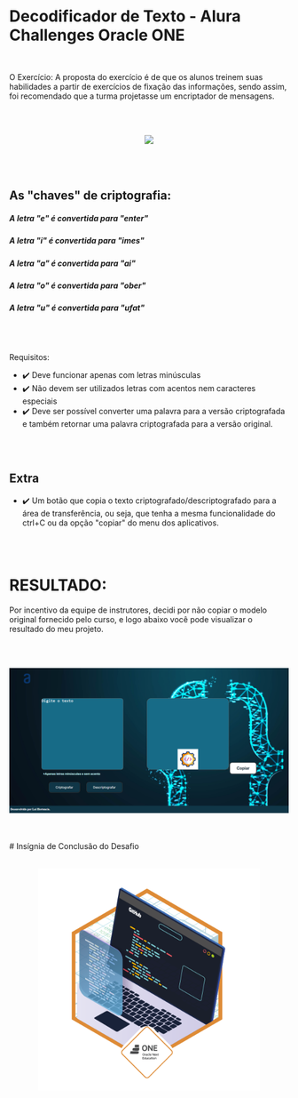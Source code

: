 # Decodificador de Texto - Alura Challenges Oracle ONE

<br>


O Exercício: 
A proposta do exercício é de que os alunos treinem suas habilidades a partir de exercícios de fixação das informações, sendo assim, foi recomendado que a turma projetasse um encriptador de mensagens.

<br>
<br>

<p align="center" >
     <img width="600" heigth="600" src="https://user-images.githubusercontent.com/53119511/182502484-45f07927-fa85-4b5a-b42a-6e9164b75d25.JPG">
</p>

<br>
<br>

## As "chaves" de criptografia:


##### A letra "e" é convertida para "enter"
##### A letra "i" é convertida para "imes"
##### A letra "a" é convertida para "ai"
##### A letra "o" é convertida para "ober"
##### A letra "u" é convertida para "ufat"

<br>
<br>


Requisitos:
- ✔️ Deve funcionar apenas com letras minúsculas 
- ✔️ Não devem ser utilizados letras com acentos nem caracteres especiais 
- ✔️ Deve ser possível converter uma palavra para a versão criptografada e também retornar uma palavra criptografada para a versão original. 

<br>
<br>

Extra
---
- ✔️ Um botão que copia o texto criptografado/descriptografado para a área de transferência, ou seja, que tenha a mesma funcionalidade do ctrl+C ou da opção "copiar" do menu dos aplicativos. 

<br>
<br>

# RESULTADO:

Por incentivo da equipe de instrutores, decidi por não copiar o modelo original fornecido pelo curso, e logo abaixo você pode visualizar o resultado do meu projeto.

<br>
<br>

<p align="center" >
     <img width="600" heigth="600" src="Challenge Decodificador/assets/screencapture-127-0-0-1-5500-index-copy-html-2024-08-07-13_15_58.png">
</p>
<br>
<br>
# Insígnia de Conclusão do Desafio
<br>
<br>
<p align="center" >
     <img width="400" heigth="400" src="Challenge Decodificador/assets/Decodificador de texto.png">
</p>
